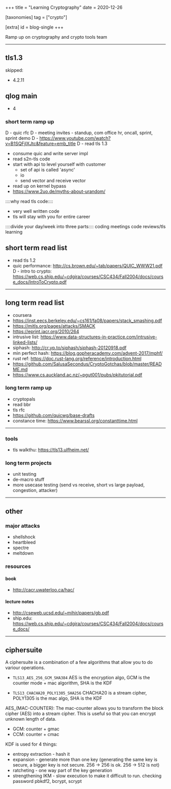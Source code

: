 +++
title = "Learning Cryptography"
date = 2020-12-26


[taxonomies]
tag = ["crypto"]

[extra]
id = blog-single
+++

Ramp up on cryptography and crypto tools team
<!-- more -->

-----------------

## tls1.3
skipped:
- 4.2.11

## qlog main
- 4

### short term ramp up
D - quic rfc
D - meeting invites - standup, com office hr, oncall, sprint, sprint demo
D - https://www.youtube.com/watch?v=B1SQFjIXJtc&feature=emb_title
D - read tls 1.3
- consume quic and write server impl
- read s2n-tls code
- start with api to level yourself with customer
  - set of api is called 'async'
  - io
  - send vector and receive vector
- read up on kernel bypass
- https://www.2uo.de/myths-about-urandom/

::::why read tls code::::
- very well written code
- tls will stay with you for entire career

::::divide your day/week into three parts::::
coding
meetings
code reviews/tls learning

## short term read list
- read tls 1.2
- quic performance: http://cs.brown.edu/~tab/papers/QUIC_WWW21.pdf
D - intro to crypto: https://web.cs.ship.edu/~cdgira/courses/CSC434/Fall2004/docs/course_docs/IntroToCrypto.pdf

-------------------

## long term read list
- coursera
- https://inst.eecs.berkeley.edu/~cs161/fa08/papers/stack_smashing.pdf
- https://mitls.org/pages/attacks/SMACK
- https://eprint.iacr.org/2010/264
- intrusive list: https://www.data-structures-in-practice.com/intrusive-linked-lists/
- siphash: http://cr.yp.to/siphash/siphash-20120918.pdf
- min perfect hash: https://blog.gopheracademy.com/advent-2017/mphf/
- rust ref: https://doc.rust-lang.org/reference/introduction.html
- https://github.com/SalusaSecondus/CryptoGotchas/blob/master/README.md
- https://www.cs.auckland.ac.nz/~pgut001/pubs/pkitutorial.pdf

### long term ramp up
- cryptopals
- read bbr
- tls rfc
- https://github.com/quicwg/base-drafts
- constance time: https://www.bearssl.org/constanttime.html

-----------------

### tools
- tls walkthu: https://tls13.ulfheim.net/

### long term projects
- unit testing
- de-macro stuff
- more usecase testing (send vs receive, short vs large payload, congestion, attacker)

-----------------

## other
### major attacks
- shellshock
- heartbleed
- spectre
- meltdown

### resources
#### book
- http://cacr.uwaterloo.ca/hac/
#### lecture notes
- http://cseweb.ucsd.edu/~mihir/papers/gb.pdf
- ship.edu: https://web.cs.ship.edu/~cdgira/courses/CSC434/Fall2004/docs/course_docs/

-----------------

## ciphersuite
A ciphersuite is a combination of a few algorithms that allow you to do variour operations.

- `TLS13_AES_256_GCM_SHA384`
AES is the encryption algo, GCM is the counter mode + mac algorithm, SHA is the KDF

- `TLS13_CHACHA20_POLY1305_SHA256`
CHACHA20 is a stream cipher, POLY1305 is the mac algo, SHA is the KDF

AES_(MAC-COUNTER):
The mac-counter allows you to transform the block cipher (AES) into a stream cipher. This is useful so that you can encrypt unknown length of data.
- GCM: counter + gmac
- CCM: counter + cmac

KDF is used for 4 things:
- entropy extraction - hash it
- expansion - generate more than one key (generating the same key is secure, a bigger key is not secure. 256 -> 256 is ok. 256 -> 512 is not)
- ratcheting - one way part of the key generation
- strengthening IKM - slow execution to make it difficult to run. checking password pbkdf2, bcrypt, scrypt






